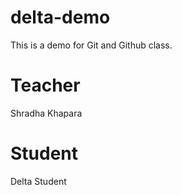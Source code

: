 # delta-demo
This is a demo for Git and Github class.

# Teacher 
Shradha Khapara

# Student 
Delta Student